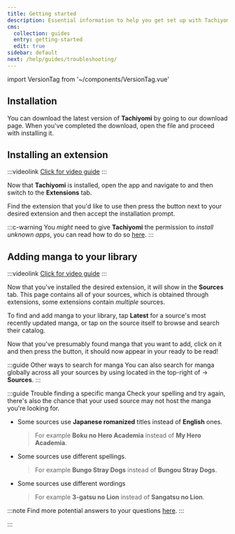 ```yaml
---
title: Getting started
description: Essential information to help you get set up with Tachiyomi.
cms:
  collection: guides
  entry: getting-started
  edit: true
sidebar: default
next: /help/guides/troubleshooting/
---
```


import VersionTag from '~/components/VersionTag.vue'

## Installation

You can download the latest version of **Tachiyomi** by going to our <g-link to="/download/">download</g-link> page.
When you've completed the download, open the <VersionTag stableFileName/> file and proceed with installing it.

## Installing an extension

:::videolink
[<MaterialIcon icon="videocam"/> Click for video guide](/assets/guides_extension-install.webm)
:::

Now that **Tachiyomi** is installed, open the app and navigate to <Navigation item="browse"/> and then switch to the **Extensions** tab.

Find the extension that you'd like to use then press the <Navigation item="install"/> button next to your desired extension and then accept the installation prompt.

:::c-warning
You *might* need to give **Tachiyomi** the permission to *install unknown apps*, you can read how to do so [here](/help/faq/#how-do-i-allow-third-party-installations).
:::

## Adding manga to your library

:::videolink
[<MaterialIcon icon="videocam"/> Click for video guide](/assets/guides_library-add.webm)
:::

Now that you've installed the desired extension, it will show in the **Sources** tab. This page contains all of your sources, which is obtained through extensions, some extensions contain *multiple* sources.

To find and add manga to your library, tap **Latest** for a source's most recently updated manga, or tap on the source itself to browse and search their catalog.

Now that you've presumably found manga that you want to add, click on it and then press the <Navigation item="bookmark"/> button, it should now appear in your <Navigation item="library"/> ready to be read!

:::guide Other ways to search for manga
You can also search for manga globally across all your sources by using <Navigation item="search"/> located in the top-right of <Navigation item="browse"/> → **Sources**.
:::

:::guide Trouble finding a specific manga
Check your spelling and try again, there's also the chance that your used source may not host the manga you're looking for.
* Some sources use **Japanese romanized** titles instead of **English** ones.
  > For example **Boku no Hero Academia** instead of **My Hero Academia**.
* Some sources use different spellings.
  > For example **Bungo Stray Dogs** instead of **Bungou Stray Dogs**.
* Some sources use different wordings
  > For example **3-gatsu no Lion** instead of **Sangatsu no Lion**.

:::note
Find more potential answers to your questions [here](/help/faq/#why-can-t-i-find-x-manga).
:::

:::
